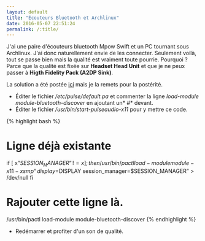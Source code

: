 ```yaml
---
layout: default
title: "Écouteurs Bluetooth et Archlinux"
date: 2016-05-07 22:51:24
permalink: /:title/
---
```

J'ai une paire d'écouteurs bluetooth Mpow Swift et un PC tournant sous Archlinux. J'ai donc naturellement envie de les connecter. Seulement voilà, tout se passe bien mais la qualité est vraiment toute pourrie. Pourquoi ? Parce que la qualité est fixée sur **Headset Head Unit** et que je ne peux passer à **Higth Fidelity Pack (A2DP Sink)**.

<!--excerpt-->

La solution a été postée [ici](https://bbs.archlinux.org/viewtopic.php?pid=1526534#p1526534) mais je la remets pour la postérité.

*   Éditer le fichier */etc/pulse/default.pa* et commenter la ligne *load-module module-bluetooth-discover* en ajoutant un* #* devant.
*   Éditer le fichier */usr/bin/start-pulseaudio-x11* pour y mettre ce code.

{% highlight bash %}
# Ligne déjà existante
if [ x”$SESSION_MANAGER” != x ] ; then
		/usr/bin/pactl load-module module-x11-xsmp “display=$DISPLAY session_manager=$SESSION_MANAGER” > /dev/null
	fi

# Rajouter cette ligne là.
/usr/bin/pactl load-module module-bluetooth-discover
{% endhighlight %}

*   Redémarrer et profiter d'un son de qualité.

 
